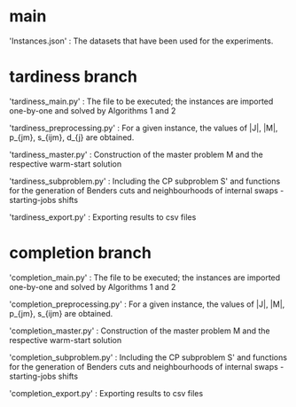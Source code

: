 # main
'Instances.json' :    The datasets that have been used for the experiments.   

# tardiness branch
'tardiness_main.py' :          The file to be executed; the instances are imported one-by-one and solved by Algorithms 1 and 2  

'tardiness_preprocessing.py' : For a given instance, the values of |J|, |M|, p_{jm}, s_{ijm}, d_{j} are obtained.  

'tardiness_master.py' :        Construction of the master problem M and the respective warm-start solution  

'tardiness_subproblem.py' :    Including the CP subproblem S' and functions for the generation of Benders cuts and neighbourhoods of internal swaps - starting-jobs shifts  

'tardiness_export.py' :        Exporting results to csv files  


# completion branch
'completion_main.py' :          The file to be executed; the instances are imported one-by-one and solved by Algorithms 1 and 2  

'completion_preprocessing.py' : For a given instance, the values of |J|, |M|, p_{jm}, s_{ijm} are obtained.  

'completion_master.py' :        Construction of the master problem M and the respective warm-start solution  

'completion_subproblem.py' :    Including the CP subproblem S' and functions for the generation of Benders cuts and neighbourhoods of internal swaps - starting-jobs shifts  

'completion_export.py' :        Exporting results to csv files  

